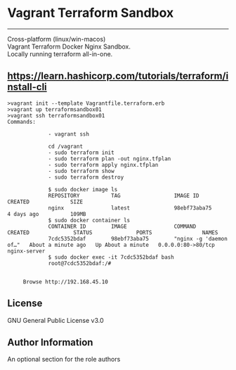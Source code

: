 Vagrant Terraform Sandbox
=========


----------------
Cross-platform (linux/win-macos)  
Vagrant Terraform Docker Nginx Sandbox.  
Locally running terraform all-in-one.

https://learn.hashicorp.com/tutorials/terraform/install-cli
----------------


~~~~
>vagrant init --template Vagrantfile.terraform.erb
>vagrant up terraformsandbox01
>vagrant ssh terraformsandbox01
Commands:

             - vagrant ssh

             cd /vagrant
             - sudo terraform init
             - sudo terraform plan -out nginx.tfplan
             - sudo terraform apply nginx.tfplan
             - sudo terraform show
             - sudo terraform destroy

             $ sudo docker image ls
             REPOSITORY          TAG                 IMAGE ID            CREATED             SIZE
             nginx               latest              98ebf73aba75        4 days ago          109MB
             $ sudo docker container ls
             CONTAINER ID        IMAGE               COMMAND                  CREATED              STATUS              PORTS                NAMES
             7cdc5352bdaf        98ebf73aba75        "nginx -g 'daemon of…"   About a minute ago   Up About a minute   0.0.0.0:80->80/tcp   nginx-server                          
             $ sudo docker exec -it 7cdc5352bdaf bash
             root@7cdc5352bdaf:/#


     Browse http://192.168.45.10
~~~~

License
-------

GNU General Public License v3.0

Author Information
------------------

An optional section for the role authors
